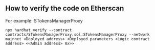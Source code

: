 ## How to verify the code on Etherscan

For example: STokensManagerProxy

```
npx hardhat verify --contract contracts/STokensManagerProxy.sol:STokensManagerProxy --network mainnet <Deployed address> <Deployed parameters <Logic contract address> <<Admin address> 0x>>
```
